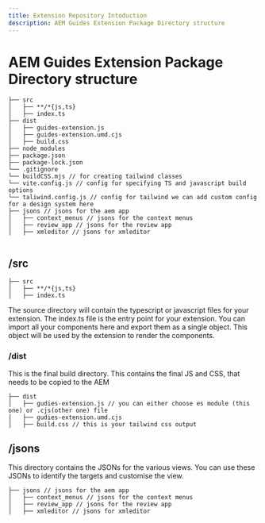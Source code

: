 ```yaml
---
title: Extension Repository Intoduction
description: AEM Guides Extension Package Directory structure
---
```


# AEM Guides Extension Package Directory structure

```text
├── src
│   ├── **/*{js,ts}
│   ├── index.ts
├── dist
│   ├── guides-extension.js
│   ├── guides-extension.umd.cjs
│   ├── build.css
├── node_modules
├── package.json
├── package-lock.json 
└── .gitignore
└── buildCSS.mjs // for creating tailwind classes
└── vite.config.js // config for specifying TS and javascript build options
└── taliwind.config.js // config for tailwind we can add custom config for a design system here
├── jsons // jsons for the aem app
│   ├── context_menus // jsons for the context menus
│   ├── review_app // jsons for the review app
│   ├── xmleditor // jsons for xmleditor


```

## /src

```text
├── src
│   ├── **/*{js,ts}
│   ├── index.ts
```

The source directory will contain the typescript or javascript files for your extension. The index.ts file is the entry point for your extension. You can import all your components here and export them as a single object. This object will be used by the extension to render the components.

### /dist

This is the final build directory. This contains the final JS and CSS, that needs to be copied to the AEM

```test
├── dist
│   ├── gudies-extension.js // you can either choose es module (this one) or .cjs(other one) file
│   ├── gudies-extension.umd.cjs
│   ├── build.css // this is your tailwind css output

```

## /jsons

This directory contains the JSONs for the various views. You can use these JSONs to identify the targets and customise the view.

```text
├── jsons // jsons for the aem app
│   ├── context_menus // jsons for the context menus
│   ├── review_app // jsons for the review app
│   ├── xmleditor // jsons for xmleditor

```
